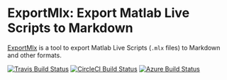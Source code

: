 # ExportMlx: Export Matlab Live Scripts to Markdown

[ExportMlx](https://github.com/janklab/ExportMlx) is a tool to export Matlab Live Scripts (`.mlx` files) to Markdown and other formats.

[![Travis Build Status](https://travis-ci.com/janklab/ExportMlx.svg?branch=main)](https://travis-ci.com/github/janklab/ExportMlx)  [![CircleCI Build Status](https://circleci.com/gh/janklab/ExportMlx.svg?style=shield)](https://circleci.com/gh/janklab/ExportMlx) [![Azure Build Status](https://dev.azure.com/janklab/ExportMlx/_apis/build/status/janklab.ExportMlx?branchName=main)](https://dev.azure.com/janklab/ExportMlx/_build/latest?definitionId=1&branchName=main)
